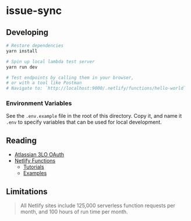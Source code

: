 # issue-sync

## Developing

```bash
# Restore dependencies
yarn install

# Spin up local lambda test server
yarn run dev

# Test endpoints by calling them in your browser,
# or with a tool like Postman
# Navigate to: `http://localhost:9000/.netlify/functions/hello-world`
```

### Environment Variables

See the `.env.example` file in the root of this directory. Copy it, and name it `.env` to specify variables that can be used for local development.

## Reading

- [Atlassian 3LO OAuth](https://developer.atlassian.com/cloud/jira/platform/oauth-2-authorization-code-grants-3lo-for-apps/)
- [Netlify Functions](https://www.netlify.com/docs/functions/)
  - [Tutorials](https://functions.netlify.com/tutorials/)
  - [Examples](https://functions.netlify.com/examples/)

## Limitations

> All Netlify sites include 125,000 serverless function requests per month, and 100 hours of run time per month.
